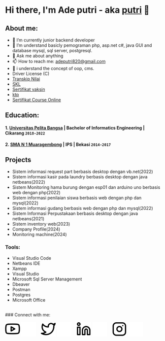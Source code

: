 # Hi there, I'm Ade putri - aka [putri](https://www.youtube.com/@aboutech) 👋
## About me:
- 🔭 I’m currently junior backend developer
- 🌱 I’m understand basicly pemograman php, asp.net c#, java GUI and database mysql, sql server, postgresql.
- 💬 Ask me about anything
- 📫 How to reach me: adeputri820@gmail.com
- 🌱 i understand the concept of oop, cms.
- Driver License (C)
-  [Transkip Nilai](https://drive.google.com/file/d/169GLDe2lgU7uNHLlDpSf1xh3b2HoL0Pe/view?usp=share_link)
-  [SKL](https://drive.google.com/file/d/169uDGV_h5jl83WKjcG6keqhYC-cPSZBE/view?usp=share_link)
-  [Sertifikat vaksin](https://drive.google.com/drive/folders/1SxyqZl-eCYD4uC3kJSfiUu_nNSJeNQwz?usp=share_link)
-  [ktp](https://drive.google.com/file/d/1tx6xZqmbGMnPbgfHXLm9822O09mXZLOU/view?usp=share_link)
-  [Sertifikat Course Online](https://drive.google.com/drive/folders/15YUMCv6TYvdk5T3U4BjkxkYl2VW0hz9g?usp=share_link)

## Education:

#### 1. [Universitas Pelita Bangsa](https://www.pelitabangsa.ac.id) | Bachelor of Informatics Engineering | Cikarang `2018-2022`
 
 
 #### 2. [SMA N 1 Muaragembong](#) | IPS | Bekasi `2014-2017`
 
## Projects
- Sistem informasi request part berbasis desktop dengan vb.net(2022) 
- Sistem informasi kasir pada laundry berbasis desktop dengan java netbeans(2022) 
- Sistem Monitoring hama burung dengan esp01 dan arduino uno berbasis web dengan php(2022) 
- Sistem informasi penilaian siswa berbasis web dengan php dan mysql(2022) 
- Sistem informasi gudang berbasis web dengan php dan mysql(2022) 
- Sistem Informasi Perpustakaan berbasis desktop dengan java netbeans(2021)
- Sistem inventory web(2023)
- Company Profile(2024)
- Monitoring machine(2024)
  

### Tools:

- Visual Studio Code
- Netbeans IDE
- Xampp
- Visual Studio
- Microsoft Sql Server Management
- Dbeaver
- Postman
- Postgres
- Microsoft Office
<br />
### Connect with me:

[![website](./img/youtube-light.svg)](#gh-light-mode-only)
[![website](./img/youtube-dark.svg)](#gh-dark-mode-only)
&nbsp;&nbsp;
[![website](./img/twitter-light.svg)](#gh-light-mode-only)
[![website](./img/twitter-dark.svg)](#gh-dark-mode-only)
&nbsp;&nbsp;
[![website](./img/linkedin-light.svg)](https://www.linkedin.com/in/ade-putri-337306189#gh-light-mode-only)
[![website](./img/linkedin-dark.svg)](https://www.linkedin.com/in/ade-putri-337306189#gh-dark-mode-only)
&nbsp;&nbsp;
[![website](./img/instagram-light.svg)](#gh-light-mode-only)
[![website](./img/instagram-dark.svg)](#gh-dark-mode-only)



[webdev]: https://github.com/adeputri02/adeputri02
